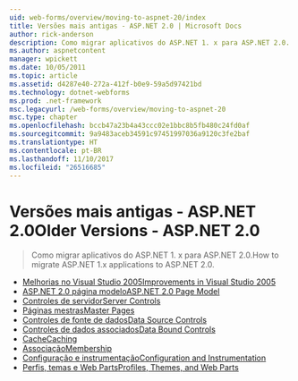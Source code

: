 ```yaml
---
uid: web-forms/overview/moving-to-aspnet-20/index
title: Versões mais antigas - ASP.NET 2.0 | Microsoft Docs
author: rick-anderson
description: Como migrar aplicativos do ASP.NET 1. x para ASP.NET 2.0.
ms.author: aspnetcontent
manager: wpickett
ms.date: 10/05/2011
ms.topic: article
ms.assetid: d4287e40-272a-412f-b0e9-59a5d97421bd
ms.technology: dotnet-webforms
ms.prod: .net-framework
msc.legacyurl: /web-forms/overview/moving-to-aspnet-20
msc.type: chapter
ms.openlocfilehash: bccb47a23b4a43ccc02e1bbc8b5fb480c24fd0af
ms.sourcegitcommit: 9a9483aceb34591c97451997036a9120c3fe2baf
ms.translationtype: HT
ms.contentlocale: pt-BR
ms.lasthandoff: 11/10/2017
ms.locfileid: "26516685"
---
```

<a name="older-versions---aspnet-20"></a><span data-ttu-id="d2bc4-103">Versões mais antigas - ASP.NET 2.0</span><span class="sxs-lookup"><span data-stu-id="d2bc4-103">Older Versions - ASP.NET 2.0</span></span>
====================
> <span data-ttu-id="d2bc4-104">Como migrar aplicativos do ASP.NET 1. x para ASP.NET 2.0.</span><span class="sxs-lookup"><span data-stu-id="d2bc4-104">How to migrate ASP.NET 1.x applications to ASP.NET 2.0.</span></span>


- [<span data-ttu-id="d2bc4-105">Melhorias no Visual Studio 2005</span><span class="sxs-lookup"><span data-stu-id="d2bc4-105">Improvements in Visual Studio 2005</span></span>](improvements-in-visual-studio-2005.md)
- [<span data-ttu-id="d2bc4-106">ASP.NET 2.0 página modelo</span><span class="sxs-lookup"><span data-stu-id="d2bc4-106">ASP.NET 2.0 Page Model</span></span>](the-asp-net-2-0-page-model.md)
- [<span data-ttu-id="d2bc4-107">Controles de servidor</span><span class="sxs-lookup"><span data-stu-id="d2bc4-107">Server Controls</span></span>](server-controls.md)
- [<span data-ttu-id="d2bc4-108">Páginas mestras</span><span class="sxs-lookup"><span data-stu-id="d2bc4-108">Master Pages</span></span>](master-pages.md)
- [<span data-ttu-id="d2bc4-109">Controles de fonte de dados</span><span class="sxs-lookup"><span data-stu-id="d2bc4-109">Data Source Controls</span></span>](data-source-controls.md)
- [<span data-ttu-id="d2bc4-110">Controles de dados associados</span><span class="sxs-lookup"><span data-stu-id="d2bc4-110">Data Bound Controls</span></span>](data-bound-controls.md)
- [<span data-ttu-id="d2bc4-111">Cache</span><span class="sxs-lookup"><span data-stu-id="d2bc4-111">Caching</span></span>](caching.md)
- [<span data-ttu-id="d2bc4-112">Associação</span><span class="sxs-lookup"><span data-stu-id="d2bc4-112">Membership</span></span>](membership.md)
- [<span data-ttu-id="d2bc4-113">Configuração e instrumentação</span><span class="sxs-lookup"><span data-stu-id="d2bc4-113">Configuration and Instrumentation</span></span>](configuration-and-instrumentation.md)
- [<span data-ttu-id="d2bc4-114">Perfis, temas e Web Parts</span><span class="sxs-lookup"><span data-stu-id="d2bc4-114">Profiles, Themes, and Web Parts</span></span>](profiles-themes-and-web-parts.md)
